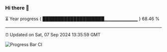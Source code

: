 ### Hi there 👋

⏳ Year progress { ████████████████████▁▁▁▁▁▁▁▁▁▁ } 68.46 %

---

⏰ Updated on Sat, 07 Sep 2024 13:35:59 GMT

![Progress Bar CI](https://github.com/IshwaranRudhara/GIT-ACTION/workflows/Progress%20Bar%20CI/badge.svg)
